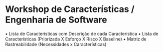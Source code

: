 # Workshop de Características / Engenharia de Software

▪ Lista de Características com Descrição de cada Característica
▪ Lista de Características (Priorizada X Esforço X Risco X Baseline)
▪ Matriz de Rastreabilidade (Necessidades x Características)
